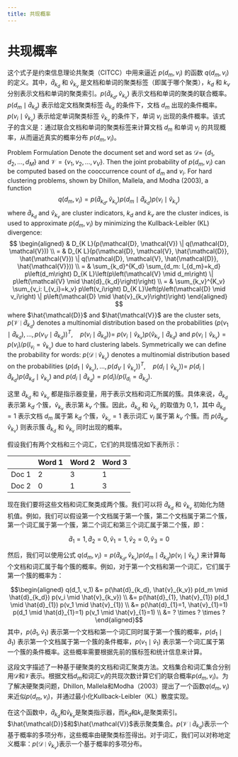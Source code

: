 ```yaml
---
title: 共现概率
---
```

# 共现概率

这个式子是约束信息理论共聚类（CITCC）中用来逼近 $p(d_m, v_i)$ 的函数 $q(d_m, v_i)$ 的定义。其中，$\hat{d}_{k_d}$ 和 $\hat{v}_{k_v}$ 是文档和单词的聚类标签（即属于哪个聚类），$k_d$ 和 $k_v$ 分别表示文档和单词的聚类索引。$p\left(\hat{d}_{k_d}, \hat{v}_{k_v}\right)$ 表示文档和单词的聚类的联合概率。$p(d_m \mid \hat{d}_{k_d})$ 表示给定文档聚类标签 $\hat{d}_{k_d}$ 的条件下，文档 $d_m$ 出现的条件概率。$p(v_i \mid \hat{v}_{k_v})$ 表示给定单词聚类标签 $\hat{v}_{k_v}$ 的条件下，单词 $v_i$ 出现的条件概率。该式子的含义是：通过联合文档和单词的聚类标签来计算文档 $d_m$ 和单词 $v_i$ 的共现概率，从而逼近真实的概率分布 $p(d_m, v_i)$。

Problem Formulation
Denote the document set and word set as $\mathcal{D}=$ $\left\{d_1, d_2, \ldots, d_M\right\}$ and $\mathcal{V}=\left\{v_1, v_2, \ldots, v_V\right\}$. Then the joint probability of $p\left(d_m, v_i\right)$ can be computed based on the cooccurrence count of $d_m$ and $v_i$. For hard clustering problems, shown by Dhillon, Mallela, and Modha (2003), a function
$$
q\left(d_m, v_i\right)=p\left(\hat{d}_{k_d}, \hat{v}_{k_v}\right) p\left(d_m \mid \hat{d}_{k_d}\right) p\left(v_i \mid \hat{v}_{k_v}\right)
$$
where $\hat{d}_{k_d}$ and $\hat{v}_{k_v}$ are cluster indicators, $k_d$ and $k_v$ are the cluster indices, is used to approximate $p\left(d_m, v_i\right)$ by minimizing the Kullback-Leibler (KL) divergence:
$$
\begin{aligned}
& D_{K L}(p(\mathcal{D}, \mathcal{V}) \| q(\mathcal{D}, \mathcal{V})) \\
= & D_{K L}(p(\mathcal{D}, \mathcal{V}, \hat{\mathcal{D}}, \hat{\mathcal{V}}) \| q(\mathcal{D}, \mathcal{V}, \hat{\mathcal{D}}, \hat{\mathcal{V}})) \\
= & \sum_{k_d}^{K_d} \sum_{d_m: l_{d_m}=k_d} p\left(d_m\right) D_{K L}\left(p\left(\mathcal{V} \mid d_m\right) \| p\left(\mathcal{V} \mid \hat{d}_{k_d}\right)\right) \\
= & \sum_{k_v}^{K_v} \sum_{v_i: l_{v_i}=k_v} p\left(v_i\right) D_{K L}\left(p\left(\mathcal{D} \mid v_i\right) \| p\left(\mathcal{D} \mid \hat{v}_{k_v}\right)\right)
\end{aligned}
$$
where $\hat{\mathcal{D}}$ and $\hat{\mathcal{V}}$ are the cluster sets, $p\left(\mathcal{V} \mid \hat{d}_{k_d}\right)$ denotes a multinomial distribution based on the probabilities $\left.\left(p\left(v_1 \mid \hat{d}_{k_d}\right), \ldots, p\left(v_V \mid \hat{d}_{k_d}\right)\right)^T, \quad p\left(v_i \mid \hat{d}_{k_d}\right)\right)=$ $p\left(v_i \mid \hat{v}_{k_v}\right) p\left(\hat{v}_{k_v} \mid \hat{d}_{k_d}\right)$ and $p\left(v_i \mid \hat{v}_{k_v}\right)=p\left(v_i\right) / p\left(l_{v_i}=\hat{v}_{k_v}\right)$ due to hard clustering labels. Symmetrically we can define the probability for words: $p\left(\mathcal{D} \mid \hat{v}_{k_v}\right)$ denotes a multinomial distribution based on the probabilities $\left.\left(p\left(d_1 \mid \hat{v}_{k_v}\right), \ldots, p\left(d_V \mid \hat{v}_{k_v}\right)\right)^T, \quad p\left(d_i \mid \hat{v}_{k_v}\right)\right)=$ $p\left(d_i \mid \hat{d}_{k_d}\right) p\left(\hat{d}_{k_d} \mid \hat{v}_{k_v}\right)$ and $p\left(d_i \mid \hat{d}_{k_d}\right)=p\left(d_i\right) / p\left(l_{d_i}=\hat{d}_{k_d}\right)$.

这里 $\hat{d}_{k_d}$ 和 $\hat{v}_{k_v}$ 都是指示器变量，用于表示文档和词汇所属的簇。具体来说，$\hat{d}_{k_d}$ 表示第 $k_d$ 个簇，$\hat{v}_{k_v}$ 表示第 $k_v$ 个簇。因此，$\hat{d}_{k_d}$ 和 $\hat{v}_{k_v}$ 的取值为 ${0,1}$，其中 $\hat{d}_{k_d} = 1$ 表示文档 $d_m$ 属于第 $k_d$ 个簇，$\hat{v}_{k_v} = 1$ 表示词汇 $v_i$ 属于第 $k_v$ 个簇。而 $p(\hat{d}_{k_d}, \hat{v}_{k_v})$ 则表示簇 $\hat{d}_{k_d}$ 和 $\hat{v}_{k_v}$ 同时出现的概率。

假设我们有两个文档和三个词汇，它们的共现情况如下表所示：

|  | Word 1 | Word 2 | Word 3 |
| --- | --- | --- | --- |
| Doc 1 | 2 | 3 | 1 |
| Doc 2 | 0 | 1 | 3 |

现在我们要将这些文档和词汇聚类成两个簇。我们可以将 $\hat{d}_{k_d}$ 和 $\hat{v}_{k_v}$ 初始化为随机值。例如，我们可以假设第一个文档属于第一个簇，第二个文档属于第二个簇，第一个词汇属于第一个簇，第二个词汇和第三个词汇属于第二个簇，即：

$$
\hat{d}_{1}=1, \hat{d}_{2}=0, \hat{v}_{1}=1, \hat{v}_{2}=0, \hat{v}_{3}=0 $$

然后，我们可以使用公式 $q(d_m, v_i) = p(\hat{d}_{k_d}, \hat{v}_{k_v}) p(d_m \mid \hat{d}_{k_d}) p(v_i \mid \hat{v}_{k_v})$ 来计算每个文档和词汇属于每个簇的概率。例如，对于第一个文档和第一个词汇，它们属于第一个簇的概率为：
 
$$\begin{aligned} q(d_1, v_1) &= p(\hat{d}_{k_d}, \hat{v}_{k_v}) p(d_m \mid \hat{d}_{k_d}) p(v_i \mid \hat{v}_{k_v}) \\ &= p(\hat{d}_{1}, \hat{v}_{1}) p(d_1 \mid \hat{d}_{1}) p(v_1 \mid \hat{v}_{1}) \\ &= p(\hat{d}_{1}=1, \hat{v}_{1}=1) p(d_1 \mid \hat{d}_{1}=1) p(v_1 \mid \hat{v}_{1}=1) \\ &= ? \times ? \times ? \end{aligned}$$
其中，$p(\hat{d}_{1}, \hat{v}_{1})$ 表示第一个文档和第一个词汇同时属于第一个簇的概率，$p(d_1 \mid \hat{d}_{1})$ 表示第一个文档属于第一个簇的条件概率，$p(v_1 \mid \hat{v}_{1})$ 表示第一个词汇属于第一个簇的条件概率。这些概率需要根据先前的簇标签和统计信息来计算。

这段文字描述了一种基于硬聚类的文档和词汇聚类方法。文档集合和词汇集合分别用$\mathcal{D}$和$\mathcal{V}$表示。根据文档$d_m$和词汇$v_i$的共现次数计算它们的联合概率$p\left(d_m, v_i\right)$。为了解决硬聚类问题，Dhillon, Mallela和Modha（2003）提出了一个函数$q\left(d_m, v_i\right)$来近似$p\left(d_m, v_i\right)$，并通过最小化Kullback-Leibler（KL）散度实现。

在这个函数中，$\hat{d}_{k_d}$和$\hat{v}_{k_v}$是聚类指示器，而$k_d$和$k_v$是聚类索引。$\hat{\mathcal{D}}$和$\hat{\mathcal{V}}$表示聚类集合。$p\left(\mathcal{V} \mid \hat{d}_{k_d}\right)$表示一个基于概率的多项分布，这些概率由硬聚类标签得出。对于词汇，我们可以对称地定义概率：$p\left(\mathcal{D} \mid \hat{v}_{k_v}\right)$表示一个基于概率的多项分布。